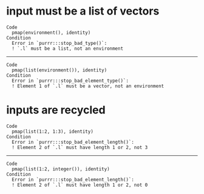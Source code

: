 # input must be a list of vectors

    Code
      pmap(environment(), identity)
    Condition
      Error in `purrr:::stop_bad_type()`:
      ! `.l` must be a list, not an environment

---

    Code
      pmap(list(environment()), identity)
    Condition
      Error in `purrr:::stop_bad_element_type()`:
      ! Element 1 of `.l` must be a vector, not an environment

# inputs are recycled

    Code
      pmap(list(1:2, 1:3), identity)
    Condition
      Error in `purrr:::stop_bad_element_length()`:
      ! Element 2 of `.l` must have length 1 or 2, not 3

---

    Code
      pmap(list(1:2, integer()), identity)
    Condition
      Error in `purrr:::stop_bad_element_length()`:
      ! Element 2 of `.l` must have length 1 or 2, not 0

